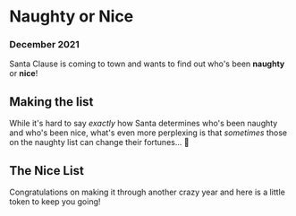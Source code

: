 # Naughty or Nice 
### December 2021

Santa Clause is coming to town and wants to find out who's been **naughty** or **nice**!

## Making the list

While it's hard to say *exactly* how Santa determines who's been naughty and who's been nice, what's even more perplexing is that *sometimes* those on the naughty list can change their fortunes... 🤷 

## The Nice List

Congratulations on making it through another crazy year and here is a little token to keep you going!


